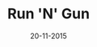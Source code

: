 ---
title: Run 'N' Gun
date: 20-11-2015
layout: subblog
comments: true
permalink: projects/rungun/
video: "https://www.youtube.com/embed/beajAbyowak"
youtube: true
language: C#
engine: <a href="https://unity3d.com/">Unity</a>
desc: <p>Run 'N' Gun is a co-operative game project I worked on within a group during the second year of my bachelor's degree. It is a game where two players must use their unique abilities to complete puzzles and advance through the level.</p>
---